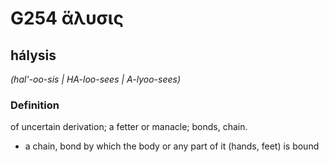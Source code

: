 # G254 ἅλυσις

## hálysis

_(hal'-oo-sis | HA-loo-sees | A-lyoo-sees)_

### Definition

of uncertain derivation; a fetter or manacle; bonds, chain.

- a chain, bond by which the body or any part of it (hands, feet) is bound

